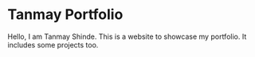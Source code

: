 # Tanmay Portfolio
Hello, I am Tanmay Shinde. This is a website to showcase my portfolio.
It includes some projects too.